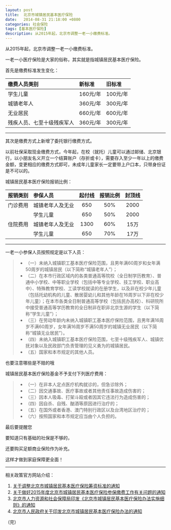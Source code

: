 ```yaml
---
layout: post
title:  北京市城镇居民基本医疗保险
date:   2014-08-31 21:18:00 +0800
categories: 社会保险
tags: [基本医疗保险]
description: 从2015年起，北京市调整一老一小缴费标准。
---
```


从2015年起，北京市调整一老一小缴费标准。

一老一小医疗保险是大家的俗称，其实就是指城镇居民基本医疗保险。
<!-- more -->

首先是缴费标准发生变化：

|缴费人员类别|新标准|旧标准|
|:-|:-|:-|
|学生儿童|160元/年|100元/年|
|城镇老年人|360元/年|300元/年|
|无业居民|660元/年|600元/年|
|残疾人员、七至十级残疾军人|360元/年|300元/年|

---
其次是缴费方式上新增了委托银行缴费方式。

以前社保采取现金缴费方式，今年起，在校（就托）儿童可以通过邮储、北京银行，以小朋友名义开立一个结算账户（存折或卡），需要存入至少一年以上的缴费金额，变更相应的缴费方式即可，未成年儿童家长一定要带上户口本，只带身份证是不可以的。

城镇居民基本医疗保险报销比例：

|报销类别|参保人员|起付线|报销比例|封顶线|
|:-:|:-|:-:|:-:|:-:|
|门诊费用|城镇老年人及无业|650|50%|2000|
||学生儿童|650|50%| 2000 |
|住院费用|城镇老年人及无业|1300|60%|15万|
||学生儿童|650|70%|17万|

---
一老一小参保人员按照规定是以下人员​：

> * （一）未纳入城镇职工基本医疗保险范围，且男年满60周岁和女年满50周岁的城镇居民（以下简称“城镇老年人”）；​
> * （二）在本市行政区域内的各类普通高等院校（全日制学历教育）、普通中小学校、中等职业学校（包括中等专业学校、技工学校、职业高中）、特殊教育学校、工读学校就读的在册学生，以及非在校少年儿童（包括托幼机构的儿童、散居婴幼儿和其他年龄在16周岁以下非在校少年儿童）；在本市各类全日制普通高等学校（包括民办高校）、科研院所中接受普通高等学历教育的全日制非在职非北京生源的学生（以下简称“学生儿童”）；​
> * （三）在劳动年龄内未纳入城镇职工基本医疗保险范围，且男年满16周岁不满60周岁，女年满16周岁不满50周岁的城镇无业居民（以下简称“城镇无业居民”）。​
> * （四）未纳入城镇职工基本医疗保险范围，七至十级残疾军人、城镇优抚对象以及民政部门负责管理的见义勇为的城镇居民。​
> * （五）国家和本市规定的其他人员。​

也要注意哪些是不赔的哦​

城镇居民基本医疗保险基金不予支付下列医疗费用：​

> * （一）在非本人定点医疗机构就诊的，但急诊除外；​
> * （二）因交通事故、医疗事故或者其他责任事故造成伤害的；​
> * （三）因本人吸毒、打架斗殴或者因其它违法行为造成伤害的；​
> * （四）因自杀、自残、酗酒等原因进行治疗的；​
> * （五）在国外或者香港、澳门特别行政区以及台湾地区治疗的；​
> * （六）按照国家和本市规定应当由个人负担的。​

最后要提醒您​

要知道只有基础的社保是不够的，​

还要购买足额商业保险作为补充。​

这样才做到家庭保障更全面！

---
相关政策官方网站介绍：

 1. [关于调整北京市城镇居民基本医疗保险筹资标准的通知][1]
 2. [关于做好2015年度北京市城镇居民基本医疗保险参保缴费工作有关问题的通知][2]
 3. [北京市人力资源和社会保障局印发《北京市城镇居民基本医疗保险办法实施细则》的通知][3]
 4. [北京市人民政府关于印发北京市城镇居民基本医疗保险办法的通知][4]


  [1]: http://www.bjld.gov.cn/xwzx/zxfbfg/201409/t20140911_36446.htm
  [2]: http://www.bjld.gov.cn/xwzx/zxfbfg/201409/t20140926_36563.htm
  [3]: http://www.bjld.gov.cn/LDJAPP/search/fgdetail.jsp?no=12080
  [4]: http://www.bjld.gov.cn/LDJAPP/search/fgdetail.jsp?no=12081

（完）
